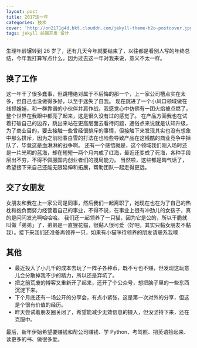 ```yaml
---
layout: post
title: 2017这一年
categories: 技术
cover: 'http://on2171g4d.bkt.clouddn.com/jekyll-theme-h2o-postcover.jpg'
tags: jekyll 前端开发 设计
---
```


生理年龄辗转到 26 岁了，还有几天今年就要结束了，以往都是看别人写的年终总结，今年我打算写点什么，因为过去这一年对我来说，意义不太一样。

<!-- more -->

## 换了工作

这一年干了很多蠢事，但跳槽绝对属于不后悔的那一个，上一家公司槽点实在太多，但自己也没做得多好，以至于迷失了自我。
现在跳进了一个小风口领域做在线抓娃娃，和一群靠谱的小伙伴并肩作战，我感觉心中仿佛有一团火焰被点燃了，整个世界在我眼中都亮了起来，这是很久没有过的感觉了。
在产品方面我也在试着打破自己的边界，跳出来站在更高层面去看待问题，通俗点来说就是认知升级，为了商业目的，要去接触一些曾经很排斥的事情，但接触下来发现其实也没有想象中那么排斥，因为之前阳春白雪的打法在也险些导致产品在这残酷的商业竞争中掉队了，毕竟这是血淋淋的战争啊。
还有一个感悟就是，这个领域我们刚入场时还是一片光明的蓝海，却在短短一两个月内成了红海，最近还变成了死海，各种手段层出不穷，不得不佩服国内创业者们的搅局能力。
当然啦，这些都是晦气话了，希望接下来自己还能无限延伸和拓展，帮助团队一起走得更远。

## 交了女朋友

女朋友和我在上一家公司是同事，然后我们一起离职了，她现在也在为了自己的热枕和抱负而努力经营着自己的事业，不得不说，在事业上很有冲劲儿的女孩子，真的是闪闪发光啊哈哈哈。
我们还一起领养了一只猫，因为它是公的，所以干脆就叫做「弟弟」了，弟弟是一直狸花猫，很黏人很可爱（好吧，其实只黏女朋友不黏我）。接下来我们还准备再领养一只，如果有小猫咪待领养的朋友请联系我噢

## 其他

- 最近投入了小几千的成本去玩了一阵子各种币，既不亏也不赚，但发现这玩意儿会分散掉我不少的精力，所以还是弃坑了。
- 把之前荒废的博客又重新开了起来，还开了个公众号，想把脑子里的一些东西沉淀下来。
- 下个月底还有一场公开的分享会，有点小紧张，这是第一次对外的分享，但这是个很有价值的经历。
- 昨天尝试着朋友圈关闭了，希望能减少无效信息的摄入，但没坚持下来，还在克服中。

最后，新年伊始希望要赚钱和帮公司赚钱、学 Python、考驾照、把英语捡起来、读更多的书、做很多爱。